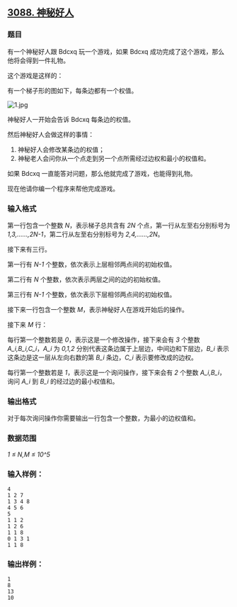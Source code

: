 ## [3088. 神秘好人](https://www.acwing.com/problem/content/3091/)

### 题目

有一个神秘好人跟 Bdcxq 玩一个游戏，如果 Bdcxq 成功完成了这个游戏，那么他将会得到一件礼物。

这个游戏是这样的：

有一个梯子形的图如下，每条边都有一个权值。

 ![1.jpg](https://cdn.acwing.com/media/article/image/2020/12/28/19_8e45bdcc48-1.jpg)

神秘好人一开始会告诉 Bdcxq 每条边的权值。

然后神秘好人会做这样的事情：

1. 神秘好人会修改某条边的权值；
2. 神秘老人会问你从一个点走到另一个点所需经过边权和最小的权值和。

如果 Bdcxq 一直能答对问题，那么他就完成了游戏，也能得到礼物。

现在他请你编一个程序来帮他完成游戏。

### 输入格式

第一行包含一个整数 *N*，表示梯子总共含有 *2N* 个点，第一行从左至右分别标号为 *1,3,……,2N-1*，第二行从左至右分别标号为 *2,4,……,2N*。

接下来有三行。

第一行有 *N-1* 个整数，依次表示上层相邻两点间的初始权值。

第二行有 *N* 个整数，依次表示两层之间的边的初始权值。

第三行有 *N-1* 个整数，依次表示下层相邻两点间的初始权值。

接下来一行包含一个整数 *M*，表示神秘好人在游戏开始后的操作。

接下来 *M* 行：

每行第一个整数若是 *0*，表示这是一个修改操作，接下来会有 *3* 个整数 *A_i,B_i,C_i*，*A_i* 为 *0,1,2* 分别代表这条边属于上层边，中间边和下层边，*B_i* 表示这条边是这一层从左向右数的第 *B_i* 条边，*C_i* 表示要修改成的边权。

每行第一个整数若是 *1*，表示这是一个询问操作，接下来会有 *2* 个整数 *A_i,B_i*，询问 *A_i* 到 *B_i* 的经过边的最小权值和。

### 输出格式

对于每次询问操作你需要输出一行包含一个整数，为最小的边权值和。

### 数据范围

*1 ≤ N,M ≤ 10^5*

### 输入样例：

```
4
1 2 7
1 3 4 8
4 5 6
5
1 1 2
1 2 6
1 1 8
0 1 3 1
1 1 8
```

### 输出样例：

```
1
8
13
10
```
